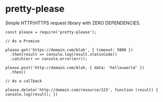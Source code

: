 # pretty-please

Simple HTTP/HTTPS request library with ZERO DEPENDENCIES.

``` 
const please = require('pretty-please');

// As a Promise 

please.get('https://domain.com/blah', { timeout: 5000 })
  .then(result => console.log(result.statusCode))
  .catch(err => console.error(err));
 
please.post('http://domain.com/blah, { data: 'hello=world' })
  .then()

// As a callback

please.delete('http://domain.com/resource/123', function (result) { console.log(result); })
```
